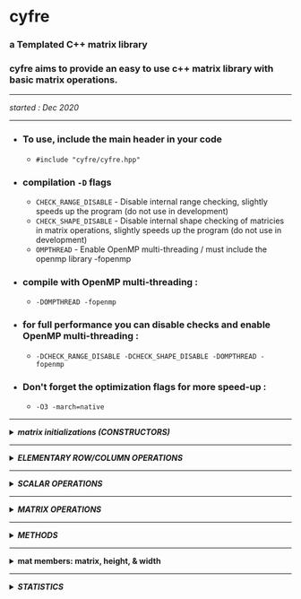 # cyfre

### a Templated C++ matrix library

### cyfre aims to provide an easy to use c++ matrix library with basic matrix operations.

--------------------------------------------------

_started : Dec 2020_

--------------------------------------------------

- ### **To use, include the main header in your code**
  - ```#include "cyfre/cyfre.hpp"```

- ### **compilation ```-D``` flags**
  - ```CHECK_RANGE_DISABLE```  -  Disable internal range checking, slightly speeds up the program (do not use in development)
  - ```CHECK_SHAPE_DISABLE```  -  Disable internal shape checking of matricies in matrix operations, slightly speeds up the program (do not use in development)
  - ```OMPTHREAD```            -  Enable OpenMP multi-threading / must include the openmp library -fopenmp

- ### **compile with OpenMP multi-threading :**
  - ```-DOMPTHREAD -fopenmp```

- ### **for full performance you can disable checks and enable OpenMP multi-threading :**
  - ```-DCHECK_RANGE_DISABLE -DCHECK_SHAPE_DISABLE -DOMPTHREAD -fopenmp```

- ### **Don't forget the optimization flags for more speed-up :**
  - ```-O3 -march=native```

--------------------------------------------------

<details>
<summary><b><i>matrix initializations (CONSTRUCTORS)</i></b></summary>
<br>
<ul>

<!--=====================================================================================-->
<details>
<summary><b>identity matrix</b></summary>
<br>
<ul>
  
  **construct an identity matrix**

  ```c++
  cyfre::mat<int> mat_object(cyfre::TYPE::IDENTITY,3);  /*

  mat_object = [[1,0,0],
                [0,1,0],
                [0,0,1]]

  */
  ```

</ul>
</details>

<!--=====================================================================================-->
<details>
<summary><b>scalar matrix</b></summary>
<br>
<ul>
  
  **construct an scalar matrix**

  ```c++
  cyfre::mat<int> mat_object(cyfre::TYPE::SCALARMATRIX,3,7);  /*

  mat_object = [[7,0,0],
                [0,7,0],
                [0,0,7]]

  */
  ```

</ul>
</details>

<!--=====================================================================================-->
<details>
<summary><b>zero/null matrix</b></summary>
<br>
<ul>
  
  **construct an zero/null matrix**

  ```c++
  cyfre::mat<int> mat_object(cyfre::TYPE::NULLZERO,3);  /*

  mat_object = [[0,0,0],
                [0,0,0],
                [0,0,0]]

  */
  ```

</ul>
</details>

<!--=====================================================================================-->
<details>
<summary><b>shaped matrix with initial value</b></summary>
<br>
<ul>
  
  **construct an costum shaped matrix, with initial values**

  ```c++
  cyfre::mat<int> mat_object(3,1,5);  /*

  mat_object = [[5],
                [5],
                [5]]

  */
  ```

</ul>
</details>

<!--=====================================================================================-->
<details>
<summary><b>shaped matrix with random values</b></summary>
<br>
<ul>
  
  **ex. constructs a 4x5 matrix with random integer values ranging from 10-99**

  ```c++
  cyfre::mat<int> INT_MATRIX(4,5,cyfre::RANDOM::INTEGER,10,99);
  ```

  **ex. constructs a 3x3 matrix with random real values ranging from 0.0-1.0**

  ```c++
  cyfre::mat<double> FLOAT_MATRIX(4,5,cyfre::RANDOM::REAL,0,1);
  ```

</ul>
</details>

<!--=====================================================================================-->
<details>
<summary><b>defined matrix (row)</b></summary>
<br>
<ul>
  
  **construct and define a matrix**

  ```c++
  cyfre::mat<int> mat_object({5,10,15,20,25});

  // mat_object = [[5,10,15,20,25]] <-- (1x5 matrix)
  ```

</ul>
</details>

<!--=====================================================================================-->
<details>
<summary><b>defined matrix (2D)</b></summary>
<br>
<ul>
  
  **construct and define a matrix**

  ```c++
  cyfre::mat<int> mat_object({
    {1,2,3},
    {4,5,6},
    {7,8,9}
  });

  /*
    mat_object = [[1,2,3],
                  [4,5,6],
                  [7,8,9]]
  */
  ```

</ul>
</details>

<!--=====================================================================================-->
<details>
<summary><b>read matrix from a txt file</b></summary>
<br>
<ul>

  *matrix1.txt*

  ```txt
  23 12 53 34 23
  33 77 53 90 28
  87 26 11 24 31
  84 32 73 64 26
  77 88 45 97 86
  ```

  ```c++
  cyfre::mat<int> mat_object("matrix1.txt",' ');  /*

  mat_object = [
    [23,12,53,34,23]
    [33,77,53,90,28]
    [87,26,11,24,31]
    [84,32,73,64,26]
    [77,88,45,97,86]
  ]

  */
  ```

</ul>
</details>

</ul>
</details>

--------------------------------------------------

<details>
<summary><b><i>ELEMENTARY ROW/COLUMN OPERATIONS</i></b></summary>
<br>
<ul>

- **basic elementary row/column operations**
<ul>
<!--=====================================================================================-->
<details>
<summary><b>swaping rows/columns</b></summary>
<br>
<ul>

**row_swap(row1,row2)**

```c++
cyfre::mat<int> mat_object({
  {1,2,3},
  {4,5,6},
  {7,8,9}
});

mat_object.row_swap(1,2);  /*

mat_object = [[ 1, 2, 3],
              [ 7, 8, 9],
              [ 4, 5, 6]]

*/
```
</ul>
</details>

<!--=====================================================================================-->
<details>
<summary><b>scaling rows/columns</b></summary>
<br>
<ul>

**row_scale(scalar_value,row_to_scale)**

```c++
cyfre::mat<int> mat_object({
  {1,2,3},
  {4,5,6},
  {7,8,9}
});

mat_object.row_scale(5,0);  /*

mat_object = [[ 5,10,15],
              [ 4, 5, 6],
              [ 7, 8, 9]]

*/
```
</ul>
</details>

<!--=====================================================================================-->
<details>
<summary><b>scale a row/column then add the products to another row/column</b></summary>
<br>
<ul>

**row_scale(scalar_value,row_to_scale,base_row)**

```c++
cyfre::mat<int> mat_object({
  {1,2,3},
  {4,5,6},
  {0,0,0}
});

mat_object.row_scale(7,0,2);  /*

mat_object = [[ 1, 2, 3],
              [ 4, 5, 6],
              [ 7,14,21]]

*/
```
</ul>
</details>
</ul>

- **costum row/column operations**

_: NOTE - anything these methods can do, the 3 elementary basic row/column operations can also do, just keep this in mind... the following methods are just more straigth forward_
<ul>
<!--=====================================================================================-->
<details>
<summary><b>row scalar operation</b></summary>
<br>
<ul>

**scales all the elements of the row using a scalar value [changes the matrix itself]**

```c++
cyfre::mat<int> mat_object({
  {1,2},
  {3,4}
});

mat_object.scale_row(0,cyfre::SCALAR::MUL,2);  /*

mat_object = [[2,4],
              [3,4]]

*/
```

multiply all elements of the row '0' to 3, changes the original matrix

</ul>
</details>

<!--=====================================================================================-->
<details>
<summary><b>column scalar operation</b></summary>
<br>
<ul>

**scales all the elements of the column using a scalar value [changes the matrix itself]**

```c++
cyfre::mat<int> mat_object({
  {2,4},
  {6,8}
});

mat_object.scale_column(1,cyfre::SCALAR::DIV,2);  /*

mat_object = [[2,2],
              [6,4]]

*/
```

divides all elements of the column '1' to 2, changes the original matrix

</ul>
</details>

<!--=====================================================================================-->
<details>
<summary><b>row to row operation</b></summary>
<br>
<ul>

**scale a row using another row [changes the matrix itself]**

```c++
cyfre::mat<int> mat_object({
  {1,2,3},
  {4,5,6},
  {7,8,9}
});

mat_object.row_operation(1,cyfre::SCALAR::MUL,2);  /*

mat_object = [[ 1, 2, 3],
              [28,40,54],
              [ 7, 8, 9]]

*/
```
__int mat_object(0,1) we multiply the value of mat_object(0,2) which is 7, into the previous value of mat_object(0,1) which is 4, the answer is 4*7 = 28, hench the 28 in mat_object(0,1)__

</ul>
</details>

<!--=====================================================================================-->
<details>
<summary><b>column to column operation</b></summary>
<br>
<ul>

**scale a column using another column [changes the matrix itself]**

```c++
cyfre::mat<int> mat_object({
  {1,2,3},
  {4,5,6},
  {7,8,9}
});

mat_object.column_operation(2,cyfre::SCALAR::DIV,3); /*

mat_object = [[ 1, 2, 1],
              [ 4, 4, 2],
              [ 7, 8, 3]]

*/
```
</ul>
</details>

</ul>


</ul>
</details>

--------------------------------------------------

<details>
<summary><b><i>SCALAR OPERATIONS</i></b></summary>
<br>
<ul>

<!--=====================================================================================-->

<details>
<summary><b>matrix scalar operation</b></summary>
<br>
<ul>

**returns a copy scaled matrix of the original one**

```c++
cyfre::mat<int> mat_object({
  {1,2},
  {3,4}
});

cyfre::mat<int> a = mat_object+2;  /*

a = [[3,4],
     [5,6]]

NOTE : cyfre::mat<int> a = 2+mat_object;  <-- is also a valid expression

*/
```

</ul>
</details>

<!--=====================================================================================-->
<details>
<summary><b>matrix scalar operation [self]</b></summary>
<br>
<ul>

**scales all the elements of the matrix using a scalar value [changes the matrix itself]**

```c++
cyfre::mat<int> mat_object({
  {1,2},
  {3,4}
});

mat_object-=2;  /*

mat_object = [[-1,0],
              [ 1,2]]

*/
```

</ul>
</details>

</ul>
</details>

--------------------------------------------------

<details>
<summary><b><i>MATRIX OPERATIONS</i></b></summary>
<br>
<ul>

<!--=====================================================================================-->
<details>
<summary><b>matrix addition</b></summary>
<br>
<ul>

```c++
cyfre::mat<int> A({{ 1, 2, 3},
                   { 4, 5, 6}});

cyfre::mat<int> B({{-1,-2,-3},
                   {-4,-5,-6}});

cyfre::mat<int> C = A+B; /*

C = [[ 0, 0, 0],
     [ 0, 0, 0]]

*/
```
</ul>
</details>

<!--=====================================================================================-->
<details>
<summary><b>matrix subtraction</b></summary>
<br>
<ul>

```c++
cyfre::mat<int> A({{10, 1,33},
                   {44,50,12}});

cyfre::mat<int> B({{ 7,19, 5},
                   { 7, 6, 5}});

cyfre::mat<int> C = A-B; /*

C = [[ 3,-18,28],
     [37, 44, 7]]

*/
```
</ul>
</details>

<!--=====================================================================================-->
<details>
<summary><b>matrix element-by-element division</b></summary>
<br>
<ul>

```c++
cyfre::mat<int> A({{2,4,6},
                   {8,2,4}});

cyfre::mat<int> B({{1,4,3},
                   {2,2,1}});

cyfre::mat<int> C = A/B; /*

C = [[2,1,2],
     [4,1,4]]

*/
```
</ul>
</details>

<!--=====================================================================================-->
<details>
<summary><b>hadamard product</b></summary>
<br>
<ul>

```c++
cyfre::mat<int> A({{2,4,6},
                   {8,2,4}});

cyfre::mat<int> B({{1,4,3},
                   {2,2,1}});

cyfre::mat<int> C = cyfre::hadamard(A,B); /*

C = [[ 2,16,18],
     [16, 4, 4]]

*/

A.hadamard(B); /* faster in some cases because of direct operation on the A matrix

A = [[ 2,16,18],
     [16, 4, 4]]

*/
```
</ul>
</details>

<!--=====================================================================================-->
<details>
<summary><b>multiplying matrices (dot product)</b></summary>
<br>
<ul>

```c++
cyfre::mat<int> X({
  { 7,12,13},
  {14, 5,20},
  {66,42,-4}
});

cyfre::mat<int> W({{-3,4,56}});

cyfre::mat<int> Y = X*W;

// C = [[3731,2336,-183]]
```
</ul>
</details>

</ul>
</details>

--------------------------------------------------

<details>
<summary><b><i>METHODS</i></b></summary>
<br>
<ul>

<!--=====================================================================================-->
<details>
<summary><b>Applying functions to all elements of the matrix</b></summary>
<br>
<ul>

**.apply() is a shortcut method for applying a function to all elements of a matrix**

```c++

int square(int x) { return x*x; }

cyfre::mat<int> X({
  {23,12,53,34,23},
  {33,77,53,90,28},
  {87,26,11,24,31},
  {84,32,73,64,26},
  {77,88,45,97,86}
});

X.apply(square);  /*

X = [[529 144  2809 1156 529],
    [1089 5929 2809 8100 784],
    [7569 676  121  576  961],
    [7056 1024 5329 4096 676],
    [5929 7744 2025 9409 7396]]

*/
```
**NOTE:**
  - the function should only have one parameter
  - the function's return type, and parameter type should be the same as the matrix type

</ul>
</details>

<!--=====================================================================================-->
<details>
<summary><b>sum of all elements</b></summary>
<br>
<ul>

```c++
cyfre::mat<int> X({
  {1,2,3},
  {4,5,6},
  {7,8,9}
});

int sum = X.total();

// sum = 45

```
</ul>
</details>

<!--=====================================================================================-->
<details>
<summary><b>sum of the main-diagonal</b></summary>
<br>
<ul>

```c++
cyfre::mat<int> X({
  {1,2,3},
  {4,5,6},
  {7,8,9}
});

int diag_sum = X.trace();

// diag_sum = 15

```
</ul>
</details>

<!--===================================================================================== ->
<details>
<summary><b>getting row/column as std::vector</b></summary>
<br>
<ul>

```c++
cyfre::mat<int> plane({
  {1,2,3},
  {4,5,6},
  {7,8,9}
});

std::vector<int> x = plane.row(1);  
std::vector<int> y = plane.column(1);

/*

x = [4,5,6]
y = [2,5,8]

*/
```
</ul>
</details>

<!--===================================================================================== ->

<details>
<summary><b>getting row/column as std::vector of std::iterators</b></summary>
<br>
<ul>

- **you can modify values of rows and columns using a vector of iterator from a matrix**

```c++
cyfre::mat<int> P({
  { 30, 40, 42},
  { 10, 25, 90},
  {102, 88,150}
});

std::vector<typename std::vector<int>::iterator> xaxis = P.row_iterators_r(1);
std::vector<typename std::vector<int>::iterator> yaxis = P.column_iterators_r(1);

for(size_t i=0; i<3; ++i)
{
    *xaxis[i] = 1;
    *yaxis[i] = 1;
}   /*

X = [[30    1    42],
     [1     1     1],
     [102   1   150]]

*/

```

- *for vectors of const_iterator use the method below instead*

```c++
std::vector<typename std::vector<int>::const_iterator> xaxis = P.row_iterators(1);
std::vector<typename std::vector<int>::const_iterator> yaxis = P.column_iterators(1);
```

</ul>
</details>

<!--=====================================================================================-->
<details>
<summary><b>Transpose of a Matrix</b></summary>
<br>
<ul>

```c++
cyfre::mat<int> X({
  {1,2,3,4},
  {5,6,7,8},
});

X.transpose();

/*

X = [[1,5],
     [2,6],
     [3,7],
     [4,8]]

*/

```
</ul>
</details>

<!--=====================================================================================-->
<details>
<summary><b>rasing a matrix to a certain power</b></summary>
<br>
<ul>

```c++
cyfre::mat<int> X({
  { 7,12,13},
  {14, 5,20},
  {66,42,-4}
});


cyfre::mat<int> X_cubed = cyfre::power(X,3);  /*

X_cubed = [[32427  23838 25975],
           [37818  28389 38636],
           [128454 83358 17402]]

*/

cyfre::mat<int> X_squared = X;
X_squared.power(2); /*

X_squared = [[1047 666  239],
             [1488 1005 202],
             [786  702  1714]]

*/

```
</ul>
</details>

<!--=====================================================================================-->
<details>
<summary><b>Determinant of a Matrix</b></summary>
<br>
<ul>

```c++
cyfre::mat<long double> X({
  { 5, 10,-15,  20},
  {30,-35,-40, -45},
  {55, 60, 75, -80},
  {90, 95,100,-105}
});

long double determinant = cyfre::det(X);  /*

determiant = -720000

*/

```
</ul>
</details>

<!--=====================================================================================-->
<details>
<summary><b>Inverse of a Matrix</b></summary>
<br>
<ul>

```c++
cyfre::mat<long double> X({
  {23,12,53},
  {33,77,53},
  {87,26,11}
});

X.inv();  /* or  X = cyfre::inv(X);

X = [[0.00196078 -0.00460101 0.0127211],
     [-0.0156863 0.0160925 -0.00195709],
     [0.0215686 -0.00164691 -0.00507736]]

*/

```
</ul>
</details>

<!--=====================================================================================-->
<details>
<summary><b>Echelon Forms (ref & rref)</b></summary>
<br>
<ul>

**R***educe* **R***ow* **E***chelon* **F***orm*

```c++
cyfre::mat<int> X({
  {1,2,3,4},
  {5,6,7,8},
  {-2,3,-4,1}
});

X = cyfre::rref(X);

/* or

X.rref();

X = [[1 0 0 -1],
    [0 1 0 1],
    [0 0 1 1]]

*/
```

**R***ow* **E***echelon* **F***orm* : **```X.ref()```** *or* **```X = cyfre::ref(X)```**

</ul>
</details>

</ul>
</details>
  
--------------------------------------------------

<details>
<summary><b>mat members: matrix, height, & width</b></summary>
<br>
<ul>

**operator(i,j)** - performs check of indices, terminates program if indices are out of range

```c++
  cyfre::mat<int> nums(
    {{1,2,3},
     {4,5,6},
     {7,8,9}
  });
  
  for(size_t i=0; i<nums.height; ++i)
  {
    for(size_t j=0; j<nums.width; ++j)
    {
      /* use the operator() for matrix indexing */

      nums(i,j)*=2;
      std::cout<<nums(i,j)<<'\t';

    }
    std::cout<<'\n';
  }

```

**output :**
```
2       4       6
8       10      12
14      16      18
```
  
</ul>
</details>

--------------------------------------------------

<details>
<summary><b><i>STATISTICS</i></b></summary>
<br>
<ul>

<!--=====================================================================================-->
<details>
<summary><b>mean, median, mode</b></summary>
<br>
<ul>

```c++
cyfre::mat<short> X({
  {7,2,4},
  {4,7,6},
  {7,4,9}
});

long double mean   = cyfre::sts::mean(X);
long double median = cyfre::sts::median(X);

std::pair<size_t,std::vector<short>> getmode = cyfre::sts::mode(X);

size_t numbers_of_modes  = getmode.second.size();
size_t modes_occurrence  = getmode.first;

std::vector<short> modes = getmode.second;

/*
  mean = 5.55556
  median = 7
  numbers_of_modes = 2
  modes_occurrence = 3
  modes = [7,4]
*/

```
</ul>
</details>

<!--=====================================================================================-->
<details>
<summary><b>sum of squares, variance, standard deviation</b></summary>
<br>
<ul>

```c++
cyfre::mat<short> X({7,2,4,3,9});

long double
sum_of_square      = cyfre::sts::sofs(X),
variance           = cyfre::sts::variance(X,cyfre::sts::SAMPLE),
standard_deviation = cyfre::sts::stddvn(X,cyfre::sts::SAMPLE);;

/*
  sum_of_square = 34
  variance = 8.5
  standard_deviation = 2.91548

  for population use 'cyfre::POPULATION' instead
*/
```
</ul>
</details>

</ul>
</details>
